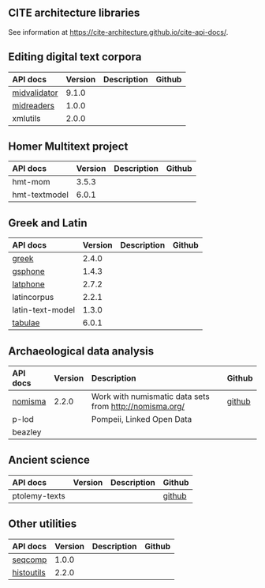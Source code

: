 

## CITE architecture libraries

See information  at <https://cite-architecture.github.io/cite-api-docs/>.

## Editing digital text corpora

| API docs                                                                         | Version | Description | Github |
|:---------------------------------------------------------------------------------|:--------|:------------|:-------|
| [midvalidator](projectvalidator/api/edu/holycross/shot/mid/validator/index.html) | 9.1.0   |             |        |
| [midreaders](markupreaders/api/edu/holycross/shot/mid/markupreaders)             | 1.0.0   |             |        |
| xmlutils                                                                         | 2.0.0   |             |        |


## Homer Multitext project


| API docs      | Version | Description | Github |
|:--------------|:--------|:------------|:-------|
| hmt-mom       | 3.5.3   |             |        |
| hmt-textmodel | 6.0.1   |             |        |



## Greek and Latin


| API docs                                              | Version | Description | Github |
|:------------------------------------------------------|:--------|:------------|:-------|
| [greek](greek/api/edu/holycross/shot/greek)           | 2.4.0   |             |        |
| [gsphone](gsphone/api/edu/holycross/shot/gsphonology) | 1.4.3   |             |        |
| [latphone](latphone/api/edu/holycross/shot/latin)     | 2.7.2   |             |        |
| latincorpus                                           | 2.2.1   |             |        |
| latin-text-model                                      | 1.3.0   |             |        |
| [tabulae](tabulae/api/edu/holycross/shot/tabulae)     | 6.0.1   |             |        |



## Archaeological data analysis


| API docs                                           | Version | Description                                               | Github                                         |
|:---------------------------------------------------|:--------|:----------------------------------------------------------|:-----------------------------------------------|
| [nomisma](nomisma/api/edu/holycross/shot/nomisma/) | 2.2.0   | Work with numismatic data sets from <http://nomisma.org/> | [github](https://github.com/neelsmith/nomisma) |
| p-lod                                              |         | Pompeii, Linked Open Data                                 |                                                |
| beazley                                            |         |                                                           |                                                |

## Ancient science

| API docs      | Version | Description | Github                                               |
|:--------------|:--------|:------------|:-----------------------------------------------------|
| ptolemy-texts |         |             | [github](https://github.com/neelsmith/ptolemy-texts) |



## Other utilities


| API docs                                                  | Version | Description | Github |
|:----------------------------------------------------------|:--------|:------------|:-------|
| [seqcomp](seqcomp/api/edu/holycross/shot/seqcomp)         | 1.0.0   |             |        |
| [histoutils](histoutils/api/edu/holcross/shot/histoutils) | 2.2.0   |             |        |

